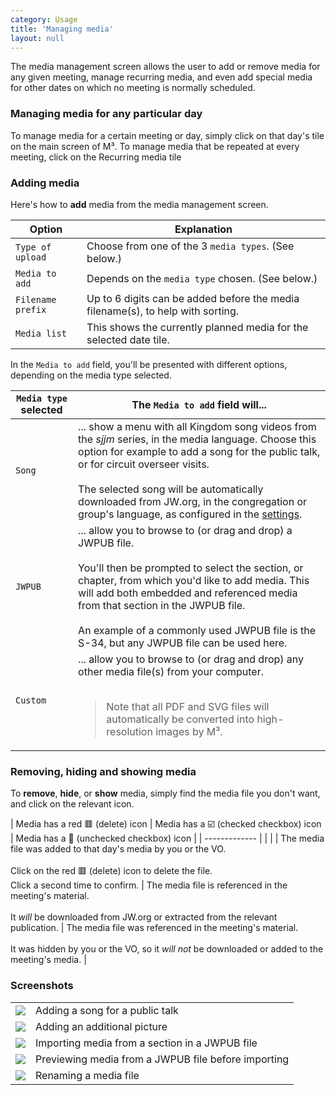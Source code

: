 ```yaml
---
category: Usage
title: 'Managing media'
layout: null
---
```



The media management screen allows the user to add or remove media for any given meeting, manage recurring media, and even add special media for other dates on which no meeting is normally scheduled.

### Managing media for any particular day

To manage media for a certain meeting or day, simply click on that day's tile on the main screen of M³. To manage media that be repeated at every meeting, click on the Recurring media tile

### Adding media

Here's how to **add** media from the media management screen.


| Option  | Explanation |
| ------------- | ------------- |
| `Type of upload`  | Choose from one of the 3 `media types`. (See below.) |
| `Media to add`  | Depends on the `media type` chosen. (See below.) |
| `Filename prefix`  | Up to 6 digits can be added before the media filename(s), to help with sorting. |
| `Media list` | This shows the currently planned media for the selected date tile. |


In the `Media to add` field, you'll be presented with different options, depending on the media type selected.

| `Media type` selected | The `Media to add` field will... |
| ------------- | ------------- |
| `Song` | ... show a menu with all Kingdom song videos from the *sjjm* series, in the media language. Choose this option for example to add a song for the public talk, or for circuit overseer visits. <br><br>The selected song will be automatically downloaded from JW.org, in the congregation or group's language, as configured in the [settings](#/configuration). |
| `JWPUB` | ... allow you to browse to (or drag and drop) a JWPUB file. <br><br>You'll then be prompted to select the section, or chapter, from which you'd like to add media. This will add both embedded and referenced media from that section in the JWPUB file. <br><br>An example of a commonly used JWPUB file is the S-34, but any JWPUB file can be used here. |
| `Custom` | ... allow you to browse to (or drag and drop) any other media file(s) from your computer.    <br><br><blockquote>Note that all PDF and SVG files will automatically be converted into high-resolution images by M³.</blockquote> |


### Removing, hiding and showing media

To **remove**, **hide**, or **show** media, simply find the media file you don't want, and click on the relevant icon.

| Media has a red 🟥 (delete) icon | Media has a ☑️ (checked checkbox) icon | Media has a 🔲 (unchecked checkbox) icon |
| ------------- | | |
| The media file was added to that day's media by you or the VO. <br><br>Click on the red 🟥 (delete) icon to delete the file. <br>Click a second time to confirm. | The media file is referenced in the meeting's material. <br><br>It *will* be downloaded from JW.org or extracted from the relevant publication. | The media file was referenced in the meeting's material. <br><br>It was hidden by you or the VO, so it *will not* be downloaded or added to the meeting's media. |

### Screenshots

<table class="showcase">
<tr>
<td><a href="https://github.com/sircharlo/meeting-media-manager/blob/master/docs/screenshots/custom-song.png?raw=true" target="_blank"><img src="https://github.com/sircharlo/meeting-media-manager/blob/master/docs/screenshots/custom-song.png?raw=true"></a></td>
<td>Adding a song for a public talk</td>
</tr>
<tr>
<td><a href="https://github.com/sircharlo/meeting-media-manager/blob/master/docs/screenshots/custom-media.png?raw=true" target="_blank"><img src="https://github.com/sircharlo/meeting-media-manager/blob/master/docs/screenshots/custom-media.png?raw=true"></a></td>
<td>Adding an additional picture</td>
</tr>
<tr>
<td><a href="https://github.com/sircharlo/meeting-media-manager/blob/master/docs/screenshots/custom-jwpub-extract.png?raw=true" target="_blank"><img src="https://github.com/sircharlo/meeting-media-manager/blob/master/docs/screenshots/custom-jwpub-extract.png?raw=true"></a></td>
<td>Importing media from a section in a JWPUB file</td>
</tr>
<tr>
<td><a href="https://github.com/sircharlo/meeting-media-manager/blob/master/docs/screenshots/custom-jwpub.png?raw=true" target="_blank"><img src="https://github.com/sircharlo/meeting-media-manager/blob/master/docs/screenshots/custom-jwpub.png?raw=true"></a></td>
<td>Previewing media from a JWPUB file before importing</td>
</tr>
<tr>
<td><a href="https://github.com/sircharlo/meeting-media-manager/blob/master/docs/screenshots/rename-media.png?raw=true" target="_blank"><img src="https://github.com/sircharlo/meeting-media-manager/blob/master/docs/screenshots/rename-media.png?raw=true"></a></td>
<td>Renaming a media file</td>
</tr>
</table>
